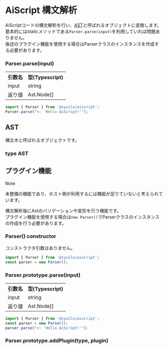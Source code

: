 # AiScript 構文解析
AiScriptコードの構文解析を行い、[AST](#AST)と呼ばれるオブジェクトに変換します。  
基本的にはstaticメソッドである`Parser.parse(input)`を利用していれば問題ありません。  
後述のプラグイン機能を使用する場合はParserクラスのインスタンスを作成する必要があります。  

### Parser.parse(input)
<table>
	<tr><th>引数名</th><th>型(Typescript)</th></tr>
	<tr><td>input</td><td>string</td></tr>
	<tr><td>返り値</td><td>Ast.Node[]</td></tr>
</table>

```js
import { Parser } from '@syuilo/aiscript';
Parser.parse("<: 'Hello AiScript!'");
```

## AST
構文木と呼ばれるオブジェクトです。  

### type AST


## プラグイン機能
> [!NOTE]
> 未整備の機能であり、ホスト側が利用するには機能が足りていないと考えられています。

構文解析後にAstのバリデーションや変形を行う機能です。  
プラグイン機能を使用する場合は`new Parser()`でParserクラスのインスタンスの作成を行う必要があります。  
### Parser() constructor
コンストラクタ引数はありません。  
```js
import { Parser } from '@syuilo/aiscript';
const parser = new Parser();
```

### Parser.prototype.parse(input)
<table>
	<tr><th>引数名</th><th>型(Typescript)</th></tr>
	<tr><td>input</td><td>string</td></tr>
	<tr><td>返り値</td><td>Ast.Node[]</td></tr>
</table>

```js
import { Parser } from '@syuilo/aiscript';
const parser = new Parser();
parser.parse("<: 'Hello AiScript!'");
```

### Parser.prototype.addPlugin(type, plugin)

